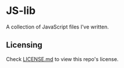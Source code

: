# JS-lib
A collection of JavaScript files I've written.

## Licensing
Check <a href="https://github.com/OWelton-Rosie/JS-lib/blob/main/LICENSE">LICENSE.md</a> to view this repo's license.

